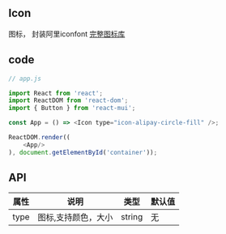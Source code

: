 ## Icon

图标， 封装阿里iconfont
[完整图标库](http://www.iconfont.cn/collections/detail?spm=a313x.7781069.1998910419.d9df05512&cid=9402)

## code

```js
// app.js

import React from 'react';
import ReactDOM from 'react-dom';
import { Button } from 'react-mui';

const App = () => <Icon type="icon-alipay-circle-fill" />;

ReactDOM.render((
    <App/>
), document.getElementById('container'));

```


## API

属性 | 说明 | 类型 | 默认值
----|-----|------|------
| type    |  图标,支持颜色，大小 |   string | 无 |
